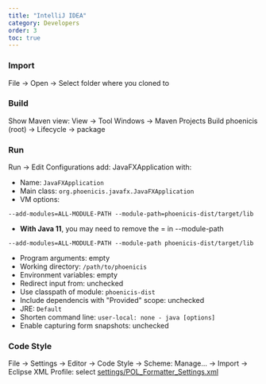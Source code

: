 ```yaml
---
title: "IntelliJ IDEA"
category: Developers
order: 3
toc: true
---
```


### Import
File → Open → Select folder where you cloned to

### Build
Show Maven view: View → Tool Windows → Maven Projects
Build phoenicis (root) → Lifecycle → package

### Run
Run → Edit Configurations
add: JavaFXApplication with:
* Name: `JavaFXApplication`
* Main class: `org.phoenicis.javafx.JavaFXApplication`
* VM options: 
```
--add-modules=ALL-MODULE-PATH --module-path=phoenicis-dist/target/lib
```
* **With Java 11**, you may need to remove the = in --module-path
```
--add-modules=ALL-MODULE-PATH --module-path phoenicis-dist/target/lib
```
* Program arguments: empty
* Working directory: `/path/to/phoenicis`
* Environment variables: empty
* Redirect input from: unchecked
* Use classpath of module: `phoenicis-dist`
* Include dependencis with "Provided" scope: unchecked
* JRE: `Default`
* Shorten command line: `user-local: none - java [options]`
* Enable capturing form snapshots: unchecked

### Code Style
File → Settings → Editor → Code Style → Scheme: Manage... → Import → Eclipse XML Profile: select [settings/POL_Formatter_Settings.xml](https://github.com/PhoenicisOrg/phoenicis/blob/master/settings/POL_Formatter_Settings.xml)
